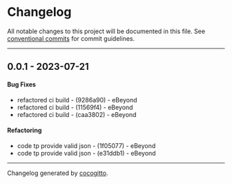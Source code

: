 # Changelog
All notable changes to this project will be documented in this file. See [conventional commits](https://www.conventionalcommits.org/) for commit guidelines.

- - -
## 0.0.1 - 2023-07-21
#### Bug Fixes
- refactored ci build - (9286a90) - eBeyond
- refactored ci build - (11569f4) - eBeyond
- refactored ci build - (caa3802) - eBeyond
#### Refactoring
- code tp provide valid json - (1f05077) - eBeyond
- code tp provide valid json - (e31ddb1) - eBeyond

- - -

Changelog generated by [cocogitto](https://github.com/cocogitto/cocogitto).